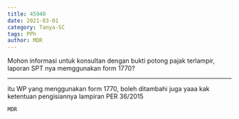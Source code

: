 ```yaml
---
title: 45940
date: 2021-03-01
category: Tanya-SC
tags: PPh
author: MDR
---
```


Mohon informasi untuk konsultan dengan bukti potong pajak terlampir, laporan SPT nya memggunakan form 1770?

---

itu WP yang menggunakan form 1770, boleh ditambahi juga yaaa kak ketentuan pengisiannya lampiran PER 36/2015

`MDR`
